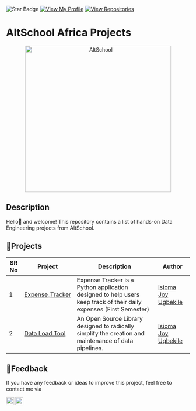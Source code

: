 ![Star Badge](https://img.shields.io/static/v1?label=%F0%9F%8C%9F&message=If%20Useful&style=style=flat&color=BC4E99)
[![View My Profile](https://img.shields.io/badge/View-My_Profile-green?logo=GitHub)](https://github.com/Isioma57)
[![View Repositories](https://img.shields.io/badge/View-My_Repositories-blue?logo=GitHub)](https://github.com/Isioma57?tab=repositories)

# AltSchool Africa Projects

<p align="center">
  <img alt="AltSchool" width="400" src="https://i.imgur.com/WD1ZqJ2.jpg">
</p>

## Description

Hello👋 and welcome! This repository contains a list of hands-on Data Engineering projects from AltSchool.


## 📓Projects

| SR No | Project                                                                                                               | Description                                                                                                                                                                                                                                                                                              | Author                                                     |
| ----- | --------------------------------------------------------------------------------------------------------------------- | -------------------------------------------------------------------------------------------------------------------------------------------------------------------------------------------------------------------------------------------------------------------------------------------------------- | ---------------------------------------------------------- |
| 1     | [Expense_Tracker](https://github.com/Isioma57/altschool-africa-projects/tree/main/Expense_Tracker)            | Expense Tracker is a Python application designed to help users keep track of their daily expenses (First Semester)                                                                                                                                                                                                                                                     | [Isioma Joy Ugbekile](https://github.com/Isioma57)                  |
| 2     | [Data Load Tool](https://github.com/Isioma57/AltSchool-Africa-Projects/tree/main/DLT)                                      | An Open Source Library designed to radically simplify the creation and maintenance of data pipelines.                                                                                                                                                                                  | [Isioma Joy Ugbekile](https://github.com/Isioma57)                                    |
    

## 💪Feedback

If you have any feedback or ideas to improve this project, feel free to contact me via

<a href="https://www.linkedin.com/in/isiomajoyugbekile/">
  <img align="left" alt="Isioma's Linkdein" width="22px" src="https://cdn.jsdelivr.net/npm/simple-icons@v3/icons/linkedin.svg" />

</a>
<a href="https://github.com/Isioma57">
  <img align="left" alt="Isioma's Github" width="22px" src="https://cdn.jsdelivr.net/npm/simple-icons@v3/icons/github.svg" />
</a>
